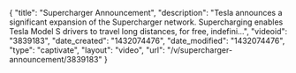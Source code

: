{
    "title": "Supercharger Announcement",
    "description": "Tesla announces a significant expansion of the Supercharger network. Supercharging enables Tesla Model S drivers to travel long distances, for free, indefini...",
    "videoid": "3839183",
    "date_created": "1432074476",
    "date_modified": "1432074476",
    "type": "captivate",
    "layout": "video",
    "url": "\/v\/supercharger-announcement\/3839183"
}